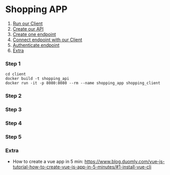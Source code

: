 # Shopping APP



1. [Run our Client](#Step1)
2. [Create our API](#Step2)
3. [Create one endpoint](#Step3)
4. [Connect endpoint with our Client](#Step4)
5. [Authenticate endpoint](#Step5)
6. [Extra](#Extra)



### <a id="Step1"></a>Step 1 ###
```
cd client
docker build -t shopping_api
docker run -it -p 8080:8080 --rm --name shopping_app shopping_client
```
### <a id="Step2"></a>Step 2 ###
### <a id="Step3"></a>Step 3 ###
### <a id="Step4"></a>Step 4 ###
### <a id="Step5"></a>Step 5 ###

### <a id="Extra"></a>Extra ###
- How to create a vue app in 5 min: https://www.blog.duomly.com/vue-js-tutorial-how-to-create-vue-js-app-in-5-minutes/#1-install-vue-cli